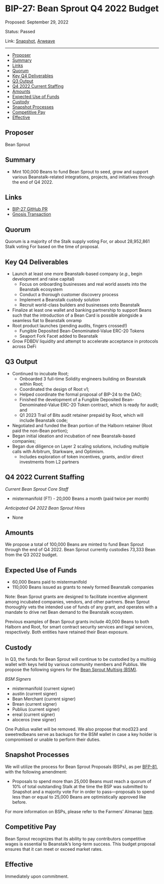 # BIP-27: Bean Sprout Q4 2022 Budget

Proposed: September 29, 2022

Status: Passed

Link: [Snapshot](https://snapshot.org/#/beanstalkdao.eth/proposal/0x7024a7a4afc08e59f89e18b29f4995ac3dfadea92324d6c88f710a587eba2e19), [Arweave](https://arweave.net/E5zMMUzM-BXaVulQFhEZTcmglcHXSlIF5K6OxG5nHb4)

---

- [Proposer](#proposer)
- [Summary](#summary)
- [Links](#links)
- [Quorum](#quorum)
- [Key Q4 Deliverables](#key-q4-deliverables)
- [Q3 Output](#q3-output)
- [Q4 2022 Current Staffing](#q4-2022-current-staffing)
- [Amounts](#amounts)
- [Expected Use of Funds](#expected-use-of-funds)
- [Custody](#custody)
- [Snapshot Processes](#snapshot-processes)
- [Competitive Pay](#competitive-pay)
- [Effective](#effective)

## Proposer

Bean Sprout

## Summary

* Mint 100,000 Beans to fund Bean Sprout to seed, grow and support various Beanstalk-related integrations, projects, and initiatives through the end of Q4 2022.

## Links

* [BIP-27 GitHub PR](https://github.com/BeanstalkFarms/Beanstalk/pull/101)
* [Gnosis Transaction](https://gnosis-safe.io/app/eth:0xa9bA2C40b263843C04d344727b954A545c81D043/transactions/multisig_0xa9bA2C40b263843C04d344727b954A545c81D043_0xeefef201d5a3f287891106a6710ea1f5a9919f5fdfe074e1ae14e59853fefa51)

## Quorum

Quorum is a majority of the Stalk supply voting For, or about 28,952,861 Stalk voting For based on the time of proposal.

## Key Q4 Deliverables

* Launch at least one more Beanstalk-based company (_e.g._, begin development and raise capital)
    * Focus on onboarding businesses and real world assets into the Beanstalk ecosystem
    * Conduct a thorough customer discovery process
    * Implement a Beanstalk custody solution
    * Recruit world-class builders and businesses onto Beanstalk
* Finalize at least one wallet and banking partnership to support Beans such that the introduction of a Bean Card is possible alongside a seamless fiat to Beanstalk onramp
* Root product launches (pending audits, fingers crossed!)
    * Fungible Deposited Bean-Denominated-Value ERC-20 Tokens
    * Seaport Fork Facet added to Beanstalk
* Grow FDBDV liquidity and attempt to accelerate acceptance in protocols across DeFi

## Q3 Output

* Continued to incubate Root;
    * Onboarded 3 full-time Solidity engineers building on Beanstalk within Root;
    * Coordinated the design of Root v1;
    * Helped coordinate the formal proposal of BIP-24 to the DAO; 
    * Finished the development of a Fungible Deposited Bean-Denominated-Value ERC-20 Token contract, which is ready for audit; and
    * Q1 2023 Trail of Bits audit retainer prepaid by Root, which will include Beanstalk code;
* Negotiated and funded the Bean portion of the Halborn retainer (Root paid the non-Bean portion);
* Began initial ideation and incubation of new Beanstalk-based companies;
* Began due diligence on Layer 2 scaling solutions, including multiple calls with Arbitrum, Starkware, and Optimism.
    * Includes exploration of token incentives, grants, and/or direct investments from L2 partners

## Q4 2022 Current Staffing

_Current Bean Sprout Core Staff_
* mistermanifold (FT) _-_ 20,000 Beans a month (paid twice per month)

_Anticipated Q4 2022 Bean Sprout Hires_
* None

## Amounts

We propose a total of 100,000 Beans are minted to fund Bean Sprout through the end of Q4 2022. Bean Sprout currently custodies 73,333 Bean from the Q3 2022 budget. 

## Expected Use of Funds

* 60,000 Beans paid to mistermanifold
* 110,000 Beans issued as grants to newly formed Beanstalk companies

Note: Bean Sprout grants are designed to facilitate incentive alignment among incubated companies, vendors, and other partners. Bean Sprout thoroughly vets the intended use of funds of any grant, and operates with a mandate to drive net Bean demand to the Beanstalk ecosystem.    

Previous examples of Bean Sprout grants include 40,000 Beans to both Halborn and Root, for smart contract security services and legal services, respectively. Both entities have retained their Bean exposure.

## Custody

In Q3, the funds for Bean Sprout will continue to be custodied by a multisig wallet with keys held by various community members and Publius. We propose the following signers for the [Bean Sprout Multisig (BSM)](https://docs.bean.money/governance/bean-sprout/bsm-dashboard).

_BSM Signers_
* mistermanifold (current signer)
* austin (current signer)
* Bean Merchant (current signer)
* Brean (current signer)
* Publius (current signer)
* ereal (current signer)
* aloceros (new signer)

One Publius wallet will be removed. We also propose that mod323 and sweetredbeans serve as backups for the BSM wallet in case a key holder is compromised or unable to perform their duties.

## Snapshot Processes

We will utilize the process for Bean Sprout Proposals (BSPs), as per [BFP-81](https://snapshot.org/#/beanstalkfarms.eth/proposal/0xa24c368f08093b8a5e27c0b3ae9296eb60272cddc8882434b02a86152d903e59), with the following amendment:

* Proposals to spend more than 25,000 Beans must reach a quorum of 10% of total outstanding Stalk at the time the BSP was submitted to Snapshot and a majority vote For in order to pass—proposals to spend less than or equal to 25,000 Beans are optimistically approved like before.

 For more information on BSPs, please refer to the Farmers’ Almanac [here](https://docs.bean.money/governance/proposals#bsp).

## Competitive Pay

Bean Sprout recognizes that its ability to pay contributors competitive wages is essential to Beanstalk’s long-term success. This budget proposal ensures that it can meet or exceed market rates.

## Effective

Immediately upon commitment.
